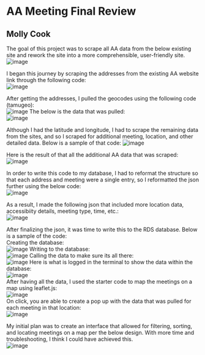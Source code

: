 <h1>AA Meeting Final Review</h1>
<h2>Molly Cook</h2>

The goal of this project was to scrape all AA data from the below existing site and rework the site into a more comprehensible, user-friendly site.<br>
![image](https://user-images.githubusercontent.com/86888346/146854688-01ed8b7a-9497-4f47-8108-40328a0f8b17.png)

I began this journey by scraping the addresses from the existing AA website link through the following code: <br>
![image](https://user-images.githubusercontent.com/86888346/146854533-c488ff66-5e6e-4409-ada1-9631f872380b.png)

After getting the addresses, I pulled the geocodes using the following code (tamugeo): <br>
![image](https://user-images.githubusercontent.com/86888346/146857019-d3af798c-4a1a-4687-b7a5-2ae7b1c7dbd0.png)
The below is the data that was pulled: <br>
![image](https://user-images.githubusercontent.com/86888346/146855405-5ffe59d6-bd6c-44b3-9749-45e4126341ef.png)

Although I had the latitude and longitude, I had to scrape the remaining data from the sites, and so I scraped for additional meeting, location, and other detailed data. Below is a sample of that code:
![image](https://user-images.githubusercontent.com/86888346/146857134-1d9c9ad8-5845-4144-b149-9c9e56824a94.png)

Here is the result of that all the additional AA data that was scraped:
![image](https://user-images.githubusercontent.com/86888346/146865379-7935c48b-1f53-4a71-bf71-e3e301e89f10.png)

In order to write this code to my database, I had to reformat the structure so that each address and meeting were a single entry, so I reformatted the json further using the below code:<br>
![image](https://user-images.githubusercontent.com/86888346/146857306-40265e65-11c5-4f71-a8db-ca837664cb08.png)

As a result, I made the following json that included more location data, accessibiity details, meeting type, time, etc.: <br>
![image](https://user-images.githubusercontent.com/86888346/146855805-35210459-8ec6-4acd-84ff-0a4d67893e33.png)


After finalizing the json, it was time to write this to the RDS database. Below is a sample of the code:<br>
Creating the database: <br>
![image](https://user-images.githubusercontent.com/86888346/146857883-8d9bf3b6-d2a9-4d4a-a3d6-dc490400d184.png)
Writing to the database: <br>
![image](https://user-images.githubusercontent.com/86888346/146857682-4d8a9dcd-a53a-444f-89da-8656965a6b4d.png)
Calling the data to make sure its all there: <br>
![image](https://user-images.githubusercontent.com/86888346/146857972-a8473bf4-002b-4d80-8ed3-011b7fe9b197.png)
Here is what is logged in the terminal to show the data within the database: <br>
![image](https://user-images.githubusercontent.com/86888346/146858055-0c244550-874f-4274-a7a9-d0cf1952acc2.png)<br>
After having all the data, I used the starter code to map the meetings on a map using leaflet.js: <br>
![image](https://user-images.githubusercontent.com/86888346/146864485-5a075027-d1d7-4113-b7e2-4e35ae0c0b0d.png)<br>
On click, you are able to create a pop up with the data that was pulled for each meeting in that location: <br>
![image](https://user-images.githubusercontent.com/86888346/146864729-4da66639-ac5d-4d15-9186-9de9092f5cb5.png)


My initial plan was to create an interface that allowed for filtering, sorting, and locating meetings on a map per the below design. With more time and troubleshooting, I think I could have achieved this. <br>
![image](https://user-images.githubusercontent.com/86888346/141022125-61ca4475-0562-4b81-81af-98bdf9be4092.png)



